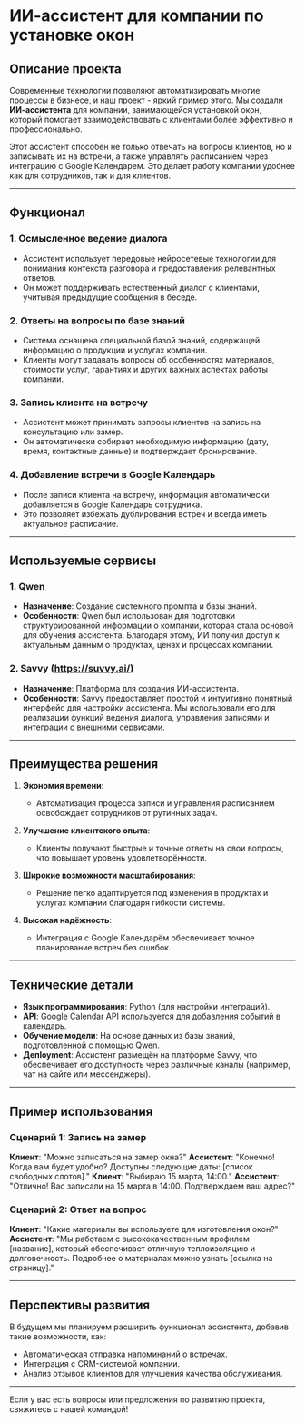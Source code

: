 # ИИ-ассистент для компании по установке окон

## Описание проекта

Современные технологии позволяют автоматизировать многие процессы в бизнесе, и наш проект - яркий пример этого. Мы создали **ИИ-ассистента** для компании, занимающейся установкой окон, который помогает взаимодействовать с клиентами более эффективно и профессионально.

Этот ассистент способен не только отвечать на вопросы клиентов, но и записывать их на встречи, а также управлять расписанием через интеграцию с Google Календарем. Это делает работу компании удобнее как для сотрудников, так и для клиентов.

---

## Функционал

### 1. **Осмысленное ведение диалога**
   - Ассистент использует передовые нейросетевые технологии для понимания контекста разговора и предоставления релевантных ответов.
   - Он может поддерживать естественный диалог с клиентами, учитывая предыдущие сообщения в беседе.

### 2. **Ответы на вопросы по базе знаний**
   - Система оснащена специальной базой знаний, содержащей информацию о продукции и услугах компании.
   - Клиенты могут задавать вопросы об особенностях материалов, стоимости услуг, гарантиях и других важных аспектах работы компании.

### 3. **Запись клиента на встречу**
   - Ассистент может принимать запросы клиентов на запись на консультацию или замер.
   - Он автоматически собирает необходимую информацию (дату, время, контактные данные) и подтверждает бронирование.

### 4. **Добавление встречи в Google Календарь**
   - После записи клиента на встречу, информация автоматически добавляется в Google Календарь сотрудника.
   - Это позволяет избежать дублирования встреч и всегда иметь актуальное расписание.

---

## Используемые сервисы

### 1. **Qwen**
   - **Назначение**: Создание системного промпта и базы знаний.
   - **Особенности**: Qwen был использован для подготовки структурированной информации о компании, которая стала основой для обучения ассистента. Благодаря этому, ИИ получил доступ к актуальным данным о продуктах, ценах и процессах компании.

### 2. **Savvy (https://suvvy.ai/)**
   - **Назначение**: Платформа для создания ИИ-ассистента.
   - **Особенности**: Savvy предоставляет простой и интуитивно понятный интерфейс для настройки ассистента. Мы использовали его для реализации функций ведения диалога, управления записями и интеграции с внешними сервисами.

---

## Преимущества решения

1. **Экономия времени**:
   - Автоматизация процесса записи и управления расписанием освобождает сотрудников от рутинных задач.
   
2. **Улучшение клиентского опыта**:
   - Клиенты получают быстрые и точные ответы на свои вопросы, что повышает уровень удовлетворённости.

3. **Широкие возможности масштабирования**:
   - Решение легко адаптируется под изменения в продуктах и услугах компании благодаря гибкости системы.

4. **Высокая надёжность**:
   - Интеграция с Google Календарём обеспечивает точное планирование встреч без ошибок.

---

## Технические детали

- **Язык программирования**: Python (для настройки интеграций).
- **API**: Google Calendar API используется для добавления событий в календарь.
- **Обучение модели**: На основе данных из базы знаний, подготовленной с помощью Qwen.
- **Депloyment**: Ассистент размещён на платформе Savvy, что обеспечивает его доступность через различные каналы (например, чат на сайте или мессенджеры).

---

## Пример использования

### Сценарий 1: Запись на замер
**Клиент**: "Можно записаться на замер окна?"
**Ассистент**: "Конечно! Когда вам будет удобно? Доступны следующие даты: [список свободных слотов]."
**Клиент**: "Выбираю 15 марта, 14:00."
**Ассистент**: "Отлично! Вас записали на 15 марта в 14:00. Подтверждаем ваш адрес?"

### Сценарий 2: Ответ на вопрос
**Клиент**: "Какие материалы вы используете для изготовления окон?"
**Ассистент**: "Мы работаем с высококачественным профилем [название], который обеспечивает отличную теплоизоляцию и долговечность. Подробнее о материалах можно узнать [ссылка на страницу]."

---

## Перспективы развития

В будущем мы планируем расширить функционал ассистента, добавив такие возможности, как:
- Автоматическая отправка напоминаний о встречах.
- Интеграция с CRM-системой компании.
- Анализ отзывов клиентов для улучшения качества обслуживания.

---

Если у вас есть вопросы или предложения по развитию проекта, свяжитесь с нашей командой!

